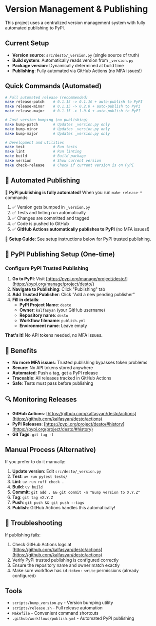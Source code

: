 # Version Management & Publishing

This project uses a centralized version management system with fully automated publishing to PyPI.

## Current Setup

- **Version source**: `src/desto/_version.py` (single source of truth)
- **Build system**: Automatically reads version from `_version.py`
- **Package version**: Dynamically determined at build time
- **Publishing**: Fully automated via GitHub Actions (no MFA issues!)

## Quick Commands (Automated)

```bash
# Full automated release (recommended)
make release-patch    # 0.1.15 -> 0.1.16 + auto-publish to PyPI
make release-minor    # 0.1.15 -> 0.2.0 + auto-publish to PyPI  
make release-major    # 0.1.15 -> 1.0.0 + auto-publish to PyPI

# Just version bumping (no publishing)
make bump-patch       # Updates _version.py only
make bump-minor       # Updates _version.py only
make bump-major       # Updates _version.py only

# Development and utilities
make test             # Run tests
make lint             # Run linting
make build            # Build package
make version          # Show current version
make check-release    # Check if current version is on PyPI
```

## 🤖 Automated Publishing

🎉 **PyPI publishing is fully automated!** When you run `make release-*` commands:

1. ✅ Version gets bumped in `_version.py`
2. ✅ Tests and linting run automatically  
3. ✅ Changes are committed and tagged
4. ✅ Code is pushed to GitHub
5. ✅ **GitHub Actions automatically publishes to PyPI** (no MFA issues!)

📖 **Setup Guide**: See setup instructions below for PyPI trusted publishing.

## 🔧 PyPI Publishing Setup (One-time)

### Configure PyPI Trusted Publishing

1. **Go to PyPI**: Visit [https://pypi.org/manage/project/desto/](https://pypi.org/manage/project/desto/)
2. **Navigate to Publishing**: Click "Publishing" tab
3. **Add Trusted Publisher**: Click "Add a new pending publisher"
4. **Fill in details**:
   - **PyPI Project Name**: `desto`
   - **Owner**: `kalfasyan` (your GitHub username)
   - **Repository name**: `desto`
   - **Workflow filename**: `publish.yml`
   - **Environment name**: Leave empty

**That's it!** No API tokens needed, no MFA issues.

## 🎯 Benefits

- **No more MFA issues**: Trusted publishing bypasses token problems
- **Secure**: No API tokens stored anywhere
- **Automated**: Push a tag, get a PyPI release
- **Traceable**: All releases tracked in GitHub Actions
- **Safe**: Tests must pass before publishing

## 🔍 Monitoring Releases

- **GitHub Actions**: [https://github.com/kalfasyan/desto/actions](https://github.com/kalfasyan/desto/actions)
- **PyPI Releases**: [https://pypi.org/project/desto/#history](https://pypi.org/project/desto/#history)
- **Git Tags**: `git tag -l`

## Manual Process (Alternative)

If you prefer to do it manually:

1. **Update version**: Edit `src/desto/_version.py`
2. **Test**: `uv run pytest tests/`
3. **Lint**: `uv run ruff check .`
4. **Build**: `uv build`
5. **Commit**: `git add . && git commit -m "Bump version to X.Y.Z"`
6. **Tag**: `git tag vX.Y.Z`
7. **Push**: `git push && git push --tags`
8. **Publish**: GitHub Actions handles this automatically!

## 🐛 Troubleshooting

If publishing fails:
1. Check GitHub Actions logs at [https://github.com/kalfasyan/desto/actions](https://github.com/kalfasyan/desto/actions)
2. Verify PyPI trusted publishing is configured correctly
3. Ensure the repository name and owner match exactly
4. Make sure workflow has `id-token: write` permissions (already configured)

## Tools

- `scripts/bump_version.py` - Version bumping utility
- `scripts/release.sh` - Full release automation
- `Makefile` - Convenient command shortcuts
- `.github/workflows/publish.yml` - Automated PyPI publishing
